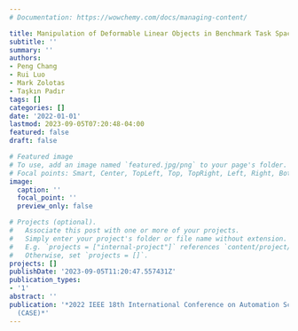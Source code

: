 ```yaml
---
# Documentation: https://wowchemy.com/docs/managing-content/

title: Manipulation of Deformable Linear Objects in Benchmark Task Spaces
subtitle: ''
summary: ''
authors:
- Peng Chang
- Rui Luo
- Mark Zolotas
- Taşkın Padır
tags: []
categories: []
date: '2022-01-01'
lastmod: 2023-09-05T07:20:48-04:00
featured: false
draft: false

# Featured image
# To use, add an image named `featured.jpg/png` to your page's folder.
# Focal points: Smart, Center, TopLeft, Top, TopRight, Left, Right, BottomLeft, Bottom, BottomRight.
image:
  caption: ''
  focal_point: ''
  preview_only: false

# Projects (optional).
#   Associate this post with one or more of your projects.
#   Simply enter your project's folder or file name without extension.
#   E.g. `projects = ["internal-project"]` references `content/project/deep-learning/index.md`.
#   Otherwise, set `projects = []`.
projects: []
publishDate: '2023-09-05T11:20:47.557431Z'
publication_types:
- '1'
abstract: ''
publication: '*2022 IEEE 18th International Conference on Automation Science and Engineering
  (CASE)*'
---
```

